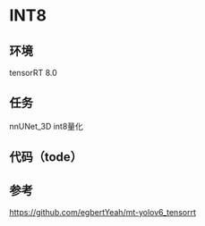# INT8

## 环境
tensorRT 8.0
## 任务
nnUNet_3D int8量化
## 代码（tode）

## 参考
https://github.com/egbertYeah/mt-yolov6_tensorrt
